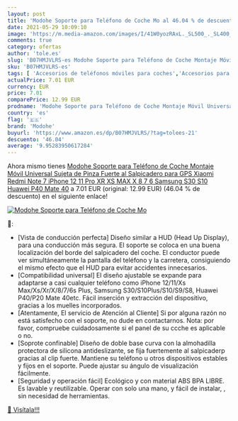 ```yaml
---
layout: post
title: 'Modohe Soporte para Teléfono de Coche Mo al 46.04 % de descuento'
date: 2021-05-29 10:09:10
image: 'https://m.media-amazon.com/images/I/41W0yozRAxL._SL500_._SL400_.jpg'
comments: true
category: ofertas
author: 'tole.es'
slug: 'B07HMJVLRS-es Modohe Soporte para Teléfono de Coche Montaje Móvil...'
sku: 'B07HMJVLRS-es'
tags: [ 'Accesorios de teléfonos móviles para coches','Accesorios para móviles','Comunicación móvil y accesorios','Cunas de teléfonos móviles para coches','Electrónica','iphone','modohe', ]
actualPrice: 7.01 EUR
currency: EUR
price: 7.01
comparePrice: 12.99 EUR
prodname: 'Modohe Soporte para Teléfono de Coche Montaje Móvil Universal Sujeta de Pinza Fuerte al Salpicadero para GPS Xiaomi Redmi Note 7 iPhone 12 11 Pro XR XS MAX X 8 7 6 Samsung S30 S10 Huawei P40 Mate 40'
country: 'es'
flag: '🇪🇸'
brand: 'Modohe'
buyurl: 'https://www.amazon.es/dp/B07HMJVLRS/?tag=tolees-21'
descuento: '46.04'
average: '9.95283950617284'
---
```


Ahora mismo tienes [Modohe Soporte para Teléfono de Coche Montaje Móvil Universal Sujeta de Pinza Fuerte al Salpicadero para GPS Xiaomi Redmi Note 7 iPhone 12 11 Pro XR XS MAX X 8 7 6 Samsung S30 S10 Huawei P40 Mate 40](https://www.amazon.es/dp/B07HMJVLRS/?tag=tolees-21) a 7.01 EUR (original: 12.99 EUR) (46.04 %  de descuento) en el siguiente enlace!

[![Modohe Soporte para Teléfono de Coche Mo](https://m.media-amazon.com/images/I/41W0yozRAxL._SL500_._SL400_.jpg)](https://www.amazon.es/dp/B07HMJVLRS/?tag=tolees-21)

🔎:

- [Vista de conducción perfecta] Diseño similar a HUD (Head Up Display), para una conducción más segura. El soporte se coloca en una buena localización del borde del salpicadero del coche. El conductor puede ver simultáneamente la pantalla del teléfono y la carretera, consiguiendo el mismo efecto que el HUD para evitar accidentes innecesarios.
- [Compatibilidad universal] El diseño ajustable se expande para adaptarse a casi cualquier teléfono como iPhone 12/11/Xs Max/Xs/Xr/X/8/7/6s Plus, Samsung S30/S10Plus/S10/S9/S8, Huawei P40/P20 Mate 40etc. Fácil inserción y extracción del dispositivo, gracias a los muelles incorporados.
- [Atentamente, El servicio de Atención al Cliente] Si por alguna razón no está satisfecho con el soporte, no dude en contactarnos. Nota: por favor, compruebe cuidadosamente si el panel de su ccche es aplicable o no.
- [Soprote confinable] Diseño de doble base curva con la almohadilla protectora de silicona antideslizante, se fija fuertemente al salpicaderp gracias al clip fuerte. Mantiene su teléfono u otros dispositivos estables y fijos en el soporte. Puede ajustar su ángulo de visualización fácilmente.
- [Seguridad y operación fácil] Ecológico y con material ABS BPA LIBRE. Es lavable y reutilizable. Operar con solo una mano, y fácil de instalar, , sin necesidad de herramientas.

[🛒 Visítala!!!](https://www.amazon.es/dp/B07HMJVLRS/?tag=tolees-21)
